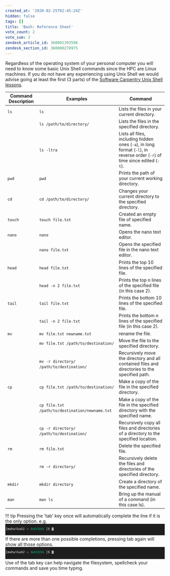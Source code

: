 ```yaml
---
created_at: '2020-02-25T02:45:24Z'
hidden: false
tags: []
title: 'Bash: Reference Sheet'
vote_count: 2
vote_sum: 2
zendesk_article_id: 360001393596
zendesk_section_id: 360000278975
---
```


Regardless of the operating system of your personal computer you will
need to know some basic Unix Shell commands since the HPC are Linux
machines. If you do not have any experiencing using Unix Shell we would
advise going at least the first (3 parts) of the [Software Carpentry
Unix Shell lessons](http://swcarpentry.github.io/shell-novice/).

| Command Description | Examples                                         |  Command                                                                                                         |
| ------------------- | ---------------------------------------------- | -------------------------------------------------------------------------------------------------------------------------- |
| `ls`                | `ls`                                           | Lists the files in your current directory.                                                                                 |
|                     | `ls /path/to/directory/`                       | Lists the files in the specified directory.                                                                                |
|                     | `ls -ltra`                                     | Lists all files, including hidden ones (`-a`), in long format (`-l`), in reverse order (`-r`) of time since edited (`-t`). |
| `pwd`               | `pwd`                                          | Prints the path of your current working directory.                                                                         |
| `cd`                | `cd /path/to/directory/`                       | Changes your current directory to the specified directory.                                                                 |
| `touch`             | `touch file.txt`                               | Created an empty file of specified name.                                                                                   |
| `nano`              | `nano`                                         | Opens the nano text editor.                                                                                                |
|                     | `nano file.txt`                                | Opens the specified file in the nano text editor.                                                                          |
| `head`              | `head file.txt`                                | Prints the top 10 lines of the specified file.                                                                             |
|                     | `head -n 2 file.txt `                          | Prints the top n lines of the specified file (in this case 2).                                                             |
| `tail`              | `tail file.txt`                                | Prints the bottom 10 lines of the specified file.                                                                          |
|                     | `tail -n 2 file.txt`                           | Prints the bottom n lines of the specified file (in this case 2).                                                          |
| `mv`                | `mv file.txt newname.txt`                      | rename the file.                                                                                                           |
|                     | `mv file.txt /path/to/destination/`            | Move the file to the specified directory.                                                                                  |
|                     | `mv -r directory/ /path/to/destination/`       | Recursively move the directory and all contained files and directories to the specified path.                              |
| `cp`                | `cp file.txt /path/to/destination/`            | Make a copy of the file in the specified directory.                                                                        |
|                     | `cp file.txt /path/to/destination/newname.txt` | Make a copy of the file in the specified directory with the specified name.                                                |
|                     | `cp -r directory/ /path/to/destination/`       | Recursively copy all files and directories of a directory to the specified location.                                       |
| `rm`                | `rm file.txt`                                  | Delete the specified file.                                                                                                 |
|                     | `rm -r directory/`                             | Recursively delete the files and directories of the specified directory.                                                   |
| `mkdir`             | `mkdir directory`                              | Create a directory of the specified name.                                                                                  |
| `man`               | `man ls`                                       | Bring up the manual of a command (in this case ls).                                                                        |

!!! tip
     Pressing the 'tab' key once will automatically complete the line if it
     is the only option. e.g. 
     ![complete1.gif](../../assets/images/Unix_Shell-Reference_Sheet.gif)
     If there are more than one possible completions, pressing tab again
     will show all those options.
     ![complete2.gif](../../assets/images/Unix_Shell-Reference_Sheet_0.gif)
     Use of the tab key can help navigate the filesystem, spellcheck your
     commands and save you time typing.